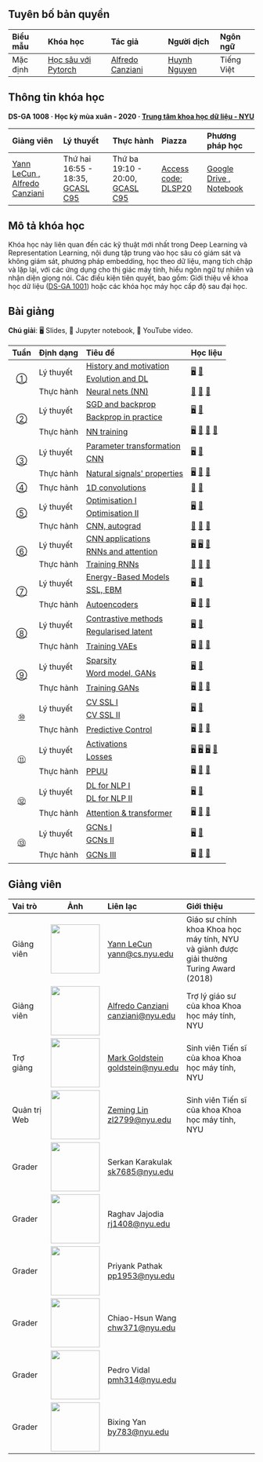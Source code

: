 ## Tuyên bố bản quyền
<table>
<!-- =============================== HEADER ================================ -->
  <thead>
    <tr>
      <th align="left">Biểu mẫu</th>
      <th align="left">Khóa học</th>
      <th align="left">Tác giả</th>
      <th align="left">Người dịch</th>
      <th align="left">Ngôn ngữ</th>
    </tr>
  </thead>
  <tbody>
<!-- =============================== BODY ================================ -->
    <tr>
      <td rowspan="1">Mặc định</td>
      <td rowspan="1"><a href="https://www.youtube.com/playlist?list=PLLHTzKZzVU9eaEyErdV26ikyolxOsz6mq">Học sâu với Pytorch</td>
      <td rowspan="1"><a href="https://twitter.com/alfcnz">Alfredo Canziani</td>
      <td rowspan="1"><a href="/https:/twitter.com/NguynTnHuynh1">Huynh Nguyen</td>
      <td rowspan="1">Tiếng Việt</td>
    </tr>
  </tbody>
</table>

## Thông tin khóa học

**DS-GA 1008 · Học kỳ mùa xuân - 2020 · [Trung tâm khoa học dữ liệu - NYU](http://cds.nyu.edu/)**

<table>
<!-- =============================== HEADER ================================ -->
  <thead>
    <tr>
      <th align="left">Giảng viên</th>
      <th align="left">Lý thuyết</th>
      <th align="left">Thực hành</th>
      <th align="left">Piazza</th>
      <th align="left">Phương pháp học</th>
    </tr>
  </thead>
  <tbody>
<!-- =============================== BODY ================================ -->
    <tr>
      <td rowspan="1"><a href="http://yann.lecun.com/">Yann LeCun , <a href="https://twitter.com/alfcnz">Alfredo Canziani</td>
      <td rowspan="1"> Thứ hai 16:55 - 18:35, <a href="http://library.nyu.edu/services/campus-media/classrooms/gcasl-c95/">GCASL C95</td>
      <td rowspan="1"> Thứ ba 19:10 - 20:00, <a href="http://library.nyu.edu/services/campus-media/classrooms/gcasl-c95/">GCASL C95</td>
      <td rowspan="1"><a href="https://piazza.com/nyu/spring2020/dsga1008/home">Access code: DLSP20</td>
      <td rowspan="1"><a href="https://bitly.com/DLSP20">Google Drive , <a href="https://github.com/Atcold/pytorch-Deep-Learning">Notebook</td>
    </tr>
  </tbody>
</table>
    
## Mô tả khóa học

Khóa học này liên quan đến các kỹ thuật mới nhất trong Deep Learning và Representation Learning, nội dung tập trung vào học sâu có giám sát và không giám sát, phương pháp embedding, học theo dữ liệu, mạng tích chập và lặp lại, với các ứng dụng cho thị giác máy tính, hiểu ngôn ngữ tự nhiên và nhận diện giọng nói. Các điều kiện tiên quyết, bao gồm: Giới thiệu về khoa học dữ liệu ([DS-GA 1001](https://cds.nyu.edu/academics/ms-curriculum/)) hoặc các khóa học máy học cấp độ sau đại học.

## Bài giảng

**Chú giải**: 🖥 Slides, 📓 Jupyter notebook, 🎥 YouTube video.

<table>
<!-- =============================== HEADER ================================ -->
  <thead>
    <tr>
      <th>Tuần</th>
      <th align="left">Định dạng</th>
      <th align="left">Tiêu đề</th>
      <th align="left">Học liệu</th>
    </tr>
  </thead>
  <tbody>
<!-- =============================== WEEK 1 ================================ -->
    <tr>
      <td rowspan="3" align="center"><a href="en/week01/01">①</a></td>
      <td rowspan="2">Lý thuyết</td>
      <td><a href="en/week01/01-1">History and motivation</a></td>
      <td rowspan="2">
        <a href="https://drive.google.com/open?id=1Q7LtZyIS1f3TfeTGll3aDtWygh3GAfCb">🖥️</a>
        <a href="https://www.youtube.com/watch?v=0bMe_vCZo30">🎥</a>
      </td>
    </tr>
    <tr><td><a href="en/week01/01-2">Evolution and DL</a></td></tr>
    <tr>
      <td rowspan="1">Thực hành</td>
      <td><a href="en/week01/01-3">Neural nets (NN)</a></td>
      <td>
        <a href="https://github.com/Atcold/pytorch-Deep-Learning/blob/master/01-tensor_tutorial.ipynb">📓</a>
        <a href="https://github.com/Atcold/pytorch-Deep-Learning/blob/master/02-space_stretching.ipynb">📓</a>
        <a href="https://www.youtube.com/watch?v=5_qrxVq1kvc">🎥</a>
      </td>
    </tr>
<!-- =============================== WEEK 2 ================================ -->
    <tr>
      <td rowspan="3" align="center"><a href="en/week02/02">②</a></td>
      <td rowspan="2">Lý thuyết</td>
      <td><a href="en/week02/02-1">SGD and backprop</a></td>
      <td rowspan="2">
        <a href="https://drive.google.com/open?id=1w2jV_BT2hWzfOKBR02x_rB4-dfVUI6SR">🖥️</a>
        <a href="https://www.youtube.com/watch?v=d9vdh3b787Y">🎥</a>
      </td>
    </tr>
    <tr><td><a href="en/week02/02-2">Backprop in practice</a></td></tr>
    <tr>
      <td rowspan="1">Thực hành</td>
      <td><a href="en/week02/02-3">NN training</a></td>
      <td>
        <a href="https://github.com/Atcold/pytorch-Deep-Learning/blob/master/slides/01%20-%20Spiral%20classification.pdf">🖥</a>
        <a href="https://github.com/Atcold/pytorch-Deep-Learning/blob/master/04-spiral_classification.ipynb">📓</a>
        <a href="https://github.com/Atcold/pytorch-Deep-Learning/blob/master/05-regression.ipynb">📓</a>
        <a href="https://www.youtube.com/watch?v=WAn6lip5oWk">🎥</a>
      </td>
    </tr>
<!-- =============================== WEEK 3 ================================ -->
    <tr>
      <td rowspan="3" align="center"><a href="en/week03/03">③</a></td>
      <td rowspan="2">Lý thuyết</td>
      <td><a href="en/week03/03-1">Parameter transformation</a></td>
      <td rowspan="2">
        <a href="https://drive.google.com/open?id=18UFaOGNKKKO5TYnSxr2b8dryI-PgZQmC">🖥️</a>
        <a href="https://youtu.be/FW5gFiJb-ig">🎥</a>
      </td>
    </tr>
    <tr><td><a href="en/week03/03-2">CNN</a></td></tr>
    <tr>
      <td rowspan="1">Thực hành</td>
      <td><a href="en/week03/03-3">Natural signals' properties</a></td>
      <td>
        <a href="https://github.com/Atcold/pytorch-Deep-Learning/blob/master/slides/02%20-%20CNN.pdf">🖥</a>
        <a href="https://github.com/Atcold/pytorch-Deep-Learning/blob/master/06-convnet.ipynb">📓</a>
        <a href="https://youtu.be/kwPWpVverkw">🎥</a>
      </td>
    </tr>
<!-- =============================== WEEK 4 ================================ -->
    <tr>
      <td rowspan="1" align="center"><a href="en/week04/04">④</a></td>
      <td rowspan="1">Thực hành</td>
      <td><a href="en/week04/04-1">1D convolutions</a></td>
      <td>
        <a href="https://github.com/Atcold/pytorch-Deep-Learning/blob/master/07-listening_to_kernels.ipynb">📓</a>
        <a href="https://youtu.be/OrBEon3VlQg">🎥</a>
      </td>
    </tr>
<!-- =============================== WEEK 5 ================================ -->
    <tr>
      <td rowspan="3" align="center"><a href="en/week05/05">⑤</a></td>
      <td rowspan="2">Lý thuyết</td>
      <td><a href="en/week05/05-1">Optimisation I</a></td>
      <td rowspan="2">
        <a href="https://drive.google.com/open?id=1pwlGN6hDFfEYQqBqcMjWbe4yfBDTxsab">🖥️</a>
        <a href="https://youtu.be/--NZb480zlg">🎥</a>
      </td>
    </tr>
    <tr><td><a href="en/week05/05-2">Optimisation II</a></td></tr>
    <tr>
      <td rowspan="1">Thực hành</td>
      <td><a href="en/week05/05-3">CNN, autograd</a></td>
      <td>
        <a href="https://github.com/Atcold/pytorch-Deep-Learning/blob/master/03-autograd_tutorial.ipynb">📓</a>
        <a href="https://github.com/Atcold/pytorch-Deep-Learning/blob/master/extra/b-custom_grads.ipynb">📓</a>
        <a href="https://youtu.be/eEzCZnOFU1w">🎥</a>
      </td>
    </tr>
<!-- =============================== WEEK 6 ================================ -->
    <tr>
      <td rowspan="3" align="center"><a href="en/week06/06">⑥</a></td>
      <td rowspan="2">Lý thuyết</td>
      <td><a href="en/week06/06-1">CNN applications</a></td>
      <td rowspan="2">
        <a href="https://drive.google.com/open?id=1opT7lV0IRYJegtZjuHsKhlsM5L7GpGL1">🖥️</a>
        <a href="https://drive.google.com/open?id=1sdeVBC3nuh5Zkm2sqzdScEicRvLc_v-F">🖥️</a>
        <a href="https://youtu.be/ycbMGyCPzvE">🎥</a>
      </td>
    </tr>
    <tr><td><a href="en/week06/06-2">RNNs and attention</a></td></tr>
    <tr>
      <td rowspan="1">Thực hành</td>
      <td><a href="en/week06/06-3">Training RNNs</a></td>
      <td>
        <a href="https://github.com/Atcold/pytorch-Deep-Learning/blob/master/08-seq_classification.ipynb">📓</a>
        <a href="https://github.com/Atcold/pytorch-Deep-Learning/blob/master/09-echo_data.ipynb">📓</a>
        <a href="https://youtu.be/8cAffg2jaT0">🎥</a>
      </td>
    </tr>
<!-- =============================== WEEK 7 ================================ -->
    <tr>
      <td rowspan="3" align="center"><a href="en/week07/07">⑦</a></td>
      <td rowspan="2">Lý thuyết</td>
      <td><a href="en/week07/07-1">Energy-Based Models</a></td>
      <td rowspan="2">
        <a href="https://drive.google.com/open?id=1z8Dz1YtkOEJpU-gh5RIjORs3GGqkYJQa">🖥️</a>
        <a href="https://youtu.be/tVwV14YkbYs">🎥</a>
      </td>
    </tr>
    <tr><td><a href="en/week07/07-2">SSL, EBM</a></td></tr>
    <tr>
      <td rowspan="1">Thực hành</td>
      <td><a href="en/week07/07-3">Autoencoders</a></td>
      <td>
        <a href="https://github.com/Atcold/pytorch-Deep-Learning/blob/master/slides/05%20-%20Generative%20models.pdf">🖥️</a>
        <a href="https://github.com/Atcold/pytorch-Deep-Learning/blob/master/10-autoencoder.ipynb">📓</a>
        <a href="https://youtu.be/bggWQ14DD9M">🎥</a>
      </td>
    </tr>
<!-- =============================== WEEK 8 ================================ -->
    <tr>
      <td rowspan="3" align="center"><a href="en/week08/08">⑧</a></td>
      <td rowspan="2">Lý thuyết</td>
      <td><a href="en/week08/08-1">Contrastive methods</a></td>
      <td rowspan="2">
        <a href="https://drive.google.com/open?id=1Zo_PyBEO6aNt0GV74kj8MQL7kfHdIHYO">🖥️</a>
        <a href="https://youtu.be/ZaVP2SY23nc">🎥</a>
      </td>
    </tr>
    <tr><td><a href="en/week08/08-2">Regularised latent</a></td></tr>
    <tr>
      <td rowspan="1">Thực hành</td>
      <td><a href="en/week08/08-3">Training VAEs</a></td>
      <td>
        <a href="https://github.com/Atcold/pytorch-Deep-Learning/blob/master/slides/05%20-%20Generative%20models.pdf">🖥️</a>
        <a href="https://github.com/Atcold/pytorch-Deep-Learning/blob/master/11-VAE.ipynb">📓</a>
        <a href="https://youtu.be/7Rb4s9wNOmc">🎥</a>
      </td>
    </tr>
<!-- =============================== WEEK 9 ================================ -->
    <tr>
      <td rowspan="3" align="center"><a href="en/week09/09">⑨</a></td>
      <td rowspan="2">Lý thuyết</td>
      <td><a href="en/week09/09-1">Sparsity</a></td>
      <td rowspan="2">
        <a href="https://drive.google.com/open?id=1wJRzhjSqlrSqEpX4Omagb_gdIkQ5f-6K">🖥️</a>
        <a href="https://youtu.be/Pgct8PKV7iw">🎥</a>
      </td>
    </tr>
    <tr><td><a href="en/week09/09-2">Word model, GANs</a></td></tr>
    <tr>
      <td rowspan="1">Thực hành</td>
      <td><a href="en/week09/09-3">Training GANs</a></td>
      <td>
        <a href="https://github.com/Atcold/pytorch-Deep-Learning/blob/master/slides/05%20-%20Generative%20models.pdf">🖥️</a>
        <a href="https://github.com/pytorch/examples/tree/master/dcgan">📓</a>
        <a href="https://youtu.be/xYc11zyZ26M">🎥</a>
      </td>
    </tr>
<!-- =============================== WEEK 10 =============================== -->
    <tr>
      <td rowspan="3" align="center"><a href="en/week10/10">⑩</a></td>
      <td rowspan="2">Lý thuyết</td>
      <td><a href="en/week10/10-1">CV SSL I</a></td>
      <td rowspan="2">
        <a href="https://drive.google.com/open?id=16lsnDN2HIBTcRucbVKY5B_U16c0tNQhR">🖥️</a>
        <a href="https://youtu.be/0KeR6i1_56g">🎥</a>
      </td>
    </tr>
    <tr><td><a href="en/week10/10-2">CV SSL II</a></td></tr>
    <tr>
      <td rowspan="1">Thực hành</td>
      <td><a href="en/week10/10-3">Predictive Control</a></td>
      <td>
        <a href="https://github.com/Atcold/pytorch-Deep-Learning/blob/master/slides/09%20-%20Controller%20learning.pdf">🖥️</a>
        <a href="https://github.com/Atcold/pytorch-Deep-Learning/blob/master/14-truck_backer-upper.ipynb">📓</a>
        <a href="https://youtu.be/A3klBqEWR-I">🎥</a>
      </td>
    </tr>
<!-- =============================== WEEK 11 =============================== -->
    <tr>
      <td rowspan="3" align="center"><a href="en/week11/11">⑪</a></td>
      <td rowspan="2">Lý thuyết</td>
      <td><a href="en/week11/11-1">Activations</a></td>
      <td rowspan="2">
        <a href="https://drive.google.com/file/d/1AzFVLG7D4NK6ugh60f0cJQGYF5OL2sUB">🖥️</a>
        <a href="https://drive.google.com/file/d/1rkiZy0vjZqE2w7baVWvxwfAGae0Eh1Wm">🖥️</a>
        <a href="https://drive.google.com/file/d/1tryOlVAFmazLLZusD2-UfReFMkPk5hPk">🖥️</a>
        <a href="https://youtu.be/bj1fh3BvqSU">🎥</a>
      </td>
    </tr>
    <tr><td><a href="en/week11/11-2">Losses</a></td></tr>
    <tr>
      <td rowspan="1">Thực hành</td>
      <td><a href="en/week11/11-3">PPUU</a></td>
      <td>
        <a href="http://bit.ly/PPUU-slides">🖥️</a>
        <a href="http://bit.ly/PPUU-code">📓</a>
        <a href="https://youtu.be/VcrCr-KNBHc">🎥</a>
      </td>
    </tr>
<!-- =============================== WEEK 12 =============================== -->
    <tr>
      <td rowspan="3" align="center"><a href="en/week12/12">⑫</a></td>
      <td rowspan="2">Lý thuyết</td>
      <td><a href="en/week12/12-1">DL for NLP I</a></td>
      <td rowspan="2">
        <a href="https://drive.google.com/file/d/149m3wRavTp4DQZ6RJTej8KP8gv4jnkPW/">🖥️</a>
        <a href="https://youtu.be/6D4EWKJgNn0">🎥</a>
      </td>
    </tr>
    <tr><td><a href="en/week12/12-2">DL for NLP II</a></td></tr>
    <tr>
      <td rowspan="1">Thực hành</td>
      <td><a href="en/week12/12-3">Attention & transformer</a></td>
      <td>
        <a href="https://github.com/Atcold/pytorch-Deep-Learning/blob/master/slides/10%20-%20Attention%20%26%20transformer.pdf">🖥️</a>
        <a href="https://github.com/Atcold/pytorch-Deep-Learning/blob/master/15-transformer.ipynb">📓</a>
        <a href="https://youtu.be/f01J0Dri-6k">🎥</a>
      </td>
    </tr>
<!-- =============================== WEEK 13 =============================== -->
    <tr>
      <td rowspan="3" align="center"><a href="en/week13/13">⑬</a></td>
      <td rowspan="2">Lý thuyết</td>
      <td><a href="en/week13/13-1">GCNs I</a></td>
      <td rowspan="2">
        <a href="https://drive.google.com/file/d/1oq-nZE2bEiQjqBlmk5_N_rFC8LQY0jQr/">🖥️</a>
        <a href="https://youtu.be/Iiv9R6BjxHM">🎥</a>
      </td>
    </tr>
    <tr><td><a href="en/week13/13-2">GCNs II</a></td></tr>
    <tr>
      <td rowspan="1">Thực hành</td>
      <td><a href="en/week13/13-3">GCNs III</a></td>
      <td>
        <a href="https://github.com/Atcold/pytorch-Deep-Learning/blob/master/slides/11%20-%20GCN.pdf">🖥️</a>
        <a href="https://github.com/Atcold/pytorch-Deep-Learning/blob/master/16-gated_GCN.ipynb">📓</a>
        <a href="https://youtu.be/2aKXWqkbpWg">🎥</a>
      </td>
    </tr>
  </tbody>
</table>


## Giảng viên

| Vai trò | Ảnh | Liên lạc | Giới thiệu |
|:-----|:-----:|:--------|:------|
|Giảng viên|<img src="http://yann.lecun.com/ex/images/ylc-thumb.jpeg" width="100" height="100">|<a href="https://twitter.com/ylecun">Yann LeCun</a><br>yann@cs.nyu.edu|Giáo sư chính khoa Khoa học máy tính, NYU <br>và giành được giải thưởng Turing Award (2018)|
|Giảng viên|<img src="https://avatars1.githubusercontent.com/u/2119355" width="100" height="100">|<a href="https://twitter.com/alfcnz">Alfredo Canziani</a><br>canziani@nyu.edu|Trợ lý giáo sư của khoa Khoa học máy tính, NYU|
|Trợ giảng|<img src="https://pbs.twimg.com/profile_images/1186879808845860864/czRv3g1G_400x400.jpg" width="100" height="100">|<a href="https://twitter.com/marikgoldstein">Mark Goldstein</a><br>goldstein@nyu.edu|Sinh viên Tiến sĩ của khoa Khoa học máy tính, NYU|
|Quản trị Web|<img src="https://pbs.twimg.com/profile_images/673997980370927616/vMXf545j_400x400.jpg" width="100" height="100">|<a href="https://twitter.com/ebetica">Zeming Lin</a><br>zl2799@nyu.edu|Sinh viên Tiến sĩ của khoa Khoa học máy tính, NYU|
|Grader|<img src="https://st3.depositphotos.com/13159112/17145/v/450/depositphotos_171453724-stock-illustration-default-avatar-profile-icon-grey.jpg" width="100" height="100">|Serkan Karakulak <br>sk7685@nyu.edu|
|Grader|<img src="https://st3.depositphotos.com/13159112/17145/v/450/depositphotos_171453724-stock-illustration-default-avatar-profile-icon-grey.jpg" width="100" height="100">|Raghav Jajodia <br>rj1408@nyu.edu|
|Grader|<img src="https://st3.depositphotos.com/13159112/17145/v/450/depositphotos_171453724-stock-illustration-default-avatar-profile-icon-grey.jpg" width="100" height="100">|Priyank Pathak <br>pp1953@nyu.edu|
|Grader|<img src="https://st3.depositphotos.com/13159112/17145/v/450/depositphotos_171453724-stock-illustration-default-avatar-profile-icon-grey.jpg" width="100" height="100">|Chiao-Hsun Wang <br>chw371@nyu.edu|
|Grader|<img src="https://st3.depositphotos.com/13159112/17145/v/450/depositphotos_171453724-stock-illustration-default-avatar-profile-icon-grey.jpg" width="100" height="100">|Pedro Vidal<br>pmh314@nyu.edu|
|Grader|<img src="https://st3.depositphotos.com/13159112/17145/v/450/depositphotos_171453724-stock-illustration-default-avatar-profile-icon-grey.jpg" width="100" height="100">|Bixing Yan <br>by783@nyu.edu|
